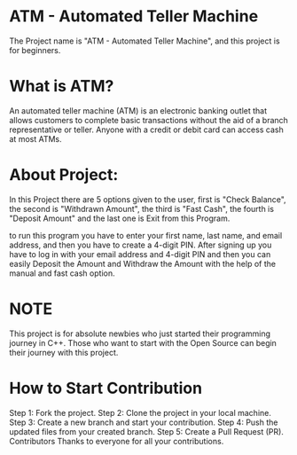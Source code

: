 # ATM - Automated Teller Machine
The Project name is "ATM - Automated Teller Machine", and this project is for beginners.

# What is ATM?
An automated teller machine (ATM) is an electronic banking outlet that allows customers to complete basic transactions without the aid of a branch representative or teller. Anyone with a credit or debit card can access cash at most ATMs.

# About Project:
In this Project there are 5 options given to the user, first is "Check Balance", the second is "Withdrawn Amount", the third is "Fast Cash", the fourth is "Deposit Amount" and the last one is Exit from this Program.

to run this program you have to enter your first name, last name, and email address, and then you have to create a 4-digit PIN. After signing up you have to log in with your email address and 4-digit PIN and then you can easily Deposit the Amount and Withdraw the Amount with the help of the manual and fast cash option.

# NOTE
This project is for absolute newbies who just started their programming journey in C++. Those who want to start with the Open Source can begin their journey with this project.

# How to Start Contribution
Step 1: Fork the project.
Step 2: Clone the project in your local machine.
Step 3: Create a new branch and start your contribution.
Step 4: Push the updated files from your created branch.
Step 5: Create a Pull Request (PR).
Contributors
Thanks to everyone for all your contributions.

